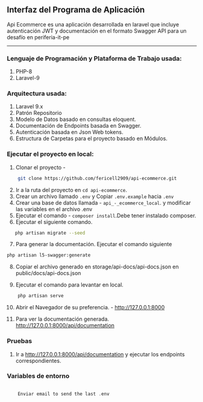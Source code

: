 ## Interfaz del Programa de Aplicación

Api Ecommerce es una aplicación desarrollada en laravel que incluye autenticación JWT y documentación en el formato Swagger API para un desafío en periferia-it-pe  

---

### Lenguaje de Programación y Plataforma de Trabajo usada:

1. PHP-8
2. Laravel-9

### Arquitectura usada:

1. Laravel 9.x
2. Patrón Repositorio
3. Modelo de Datos basado en consultas eloquent.
4. Documentación de Endpoints basada en Swagger. 
5. Autenticación basada en Json Web tokens.
6. Estructura de Carpetas para el proyecto basado en Módulos.

### Ejecutar el proyecto en local:

1. Clonar el proyecto -

```bash
    git clone https://github.com/fericell2909/api-ecommerce.git
```

2. Ir a la ruta del proyecto en  `cd api-ecommerce`.
3. Crear un archivo llamado `.env`  y Copiar `.env.example` hacia `.env`
4. Crear una base de datos llamada - `api_-_ecommerce_local`. y modificar las variables en el archivo .env
5. Ejecutar el comando - `composer install`.Debe tener instalado composer.
6. Ejecutar el siguiente comando.

```bash
   php artisan migrate --seed
```

7. Para generar la documentación. Ejecutar el comando siguiente
```bash
php artisan l5-swagger:generate
```

8. Copiar el archivo generado en storage/api-docs/api-docs.json en public/docs/api-docs.json

9. Ejecutar el comando para levantar en local.

```bash
    php artisan serve
```

10. Abrir el Navegador de su preferencia. -
   http://127.0.0.1:8000 

11. Para ver la documentación generada.
   http://127.0.0.1:8000/api/documentation


### Pruebas

1. Ir a http://127.0.0.1:8000/api/documentation y ejecutar los endpoints correspondientes.

### Variables de entorno

```c

    Enviar email to send the last .env

```
